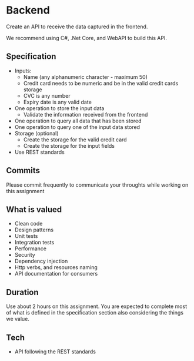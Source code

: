 # Backend
Create an API to receive the data captured in the frontend.

We recommend using C#, .Net Core, and WebAPI to build this API.

## Specification
- Inputs:
    - Name (any alphanumeric character - maximum 50)
    - Credit card needs to be numeric and be in the valid credit cards storage
    - CVC is any number
    - Expiry date is any valid date
- One operation to store the input data
    - Validate the information received from the frontend
- One operation to query all data that has been stored
- One operation to query one of the input data stored
- Storage (optional)
    - Create the storage for the valid credit card
    - Create the storage for the input fields
- Use REST standards

## Commits
Please commit frequently to communicate your throughts while working on this assignment

## What is valued
- Clean code
- Design patterns
- Unit tests
- Integration tests
- Performance
- Security
- Dependency injection
- Http verbs, and resources naming
- API documentation for consumers

## Duration
Use about 2 hours on this assignment. You are expected to complete most of what is defined in the specification section also considering the things we value.

## Tech
- API following the REST standards